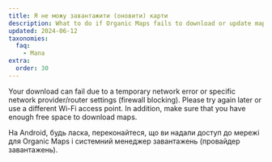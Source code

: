 ```yaml
---
title: Я не можу завантажити (оновити) карти
description: What to do if Organic Maps fails to download or update maps from Internet?
updated: 2024-06-12
taxonomies:
  faq:
    - Мапа
extra:
  order: 30
---
```


Your download can fail due to a temporary network error or specific network provider/router settings (firewall blocking). Please try again later or use a different Wi-Fi access point. In addition, make sure that you have enough free space to download maps.

На Android, будь ласка, переконайтеся, що ви надали доступ до мережі для Organic Maps і системний менеджер завантажень (провайдер завантажень).
